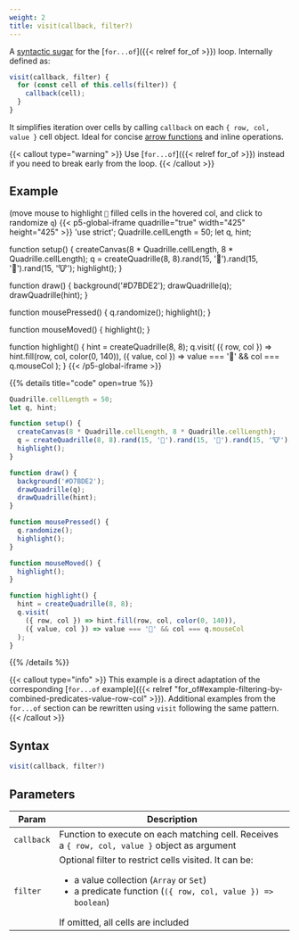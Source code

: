 ```yaml
---
weight: 2
title: visit(callback, filter?)
---
```


A [syntactic sugar](https://en.wikipedia.org/wiki/Syntactic_sugar) for the [`for...of`]({{< relref for_of >}}) loop. Internally defined as:

```js
visit(callback, filter) {
  for (const cell of this.cells(filter)) {
    callback(cell);
  }
}
```

It simplifies iteration over cells by calling `callback` on each `{ row, col, value }` cell object. Ideal for concise [arrow functions](https://www.w3schools.com/Js/js_arrow_function.asp) and inline operations.

{{< callout type="warning" >}}
Use [`for...of`]({{< relref for_of >}}) instead if you need to break early from the loop.
{{< /callout >}}

## Example

(move mouse to highlight `🐸` filled cells in the hovered col, and click to randomize `q`)
{{< p5-global-iframe quadrille="true" width="425" height="425" >}}
'use strict';
Quadrille.cellLength = 50;
let q, hint;

function setup() {
  createCanvas(8 * Quadrille.cellLength, 8 * Quadrille.cellLength);
  q = createQuadrille(8, 8).rand(15, '🐸').rand(15, '🐯').rand(15, '🐮');
  highlight();
}

function draw() {
  background('#D7BDE2');
  drawQuadrille(q);
  drawQuadrille(hint);
}

function mousePressed() {
  q.randomize();
  highlight();
}

function mouseMoved() {
  highlight();
}

function highlight() {
  hint = createQuadrille(8, 8);
  q.visit(
    ({ row, col }) => hint.fill(row, col, color(0, 140)),
    ({ value, col }) => value === '🐸' && col === q.mouseCol
  );
}
{{< /p5-global-iframe >}}

{{% details title="code" open=true %}}
```js
Quadrille.cellLength = 50;
let q, hint;

function setup() {
  createCanvas(8 * Quadrille.cellLength, 8 * Quadrille.cellLength);
  q = createQuadrille(8, 8).rand(15, '🐸').rand(15, '🐯').rand(15, '🐮');
  highlight();
}

function draw() {
  background('#D7BDE2');
  drawQuadrille(q);
  drawQuadrille(hint);
}

function mousePressed() {
  q.randomize();
  highlight();
}

function mouseMoved() {
  highlight();
}

function highlight() {
  hint = createQuadrille(8, 8);
  q.visit(
    ({ row, col }) => hint.fill(row, col, color(0, 140)),
    ({ value, col }) => value === '🐸' && col === q.mouseCol
  );
}
```
{{% /details %}}

{{< callout type="info" >}}
This example is a direct adaptation of the corresponding [`for...of` example]({{< relref "for_of#example-filtering-by-combined-predicates-value-row-col" >}}).
Additional examples from the `for...of` section can be rewritten using `visit` following the same pattern.
{{< /callout >}}

## Syntax

```js
visit(callback, filter?)
```

## Parameters

| Param      | Description                                                                                                                                                                                                        |
| ---------- | ------------------------------------------------------------------------------------------------------------------------------------------------------------------------------------------------------------------ |
| `callback` | Function to execute on each matching cell. Receives a `{ row, col, value }` object as argument                                                                                                                     |
| `filter`   | Optional filter to restrict cells visited. It can be:<ul><li>a value collection (`Array` or `Set`)</li><li>a predicate function (`({ row, col, value }) => boolean`)</li></ul> If omitted, all cells are included |